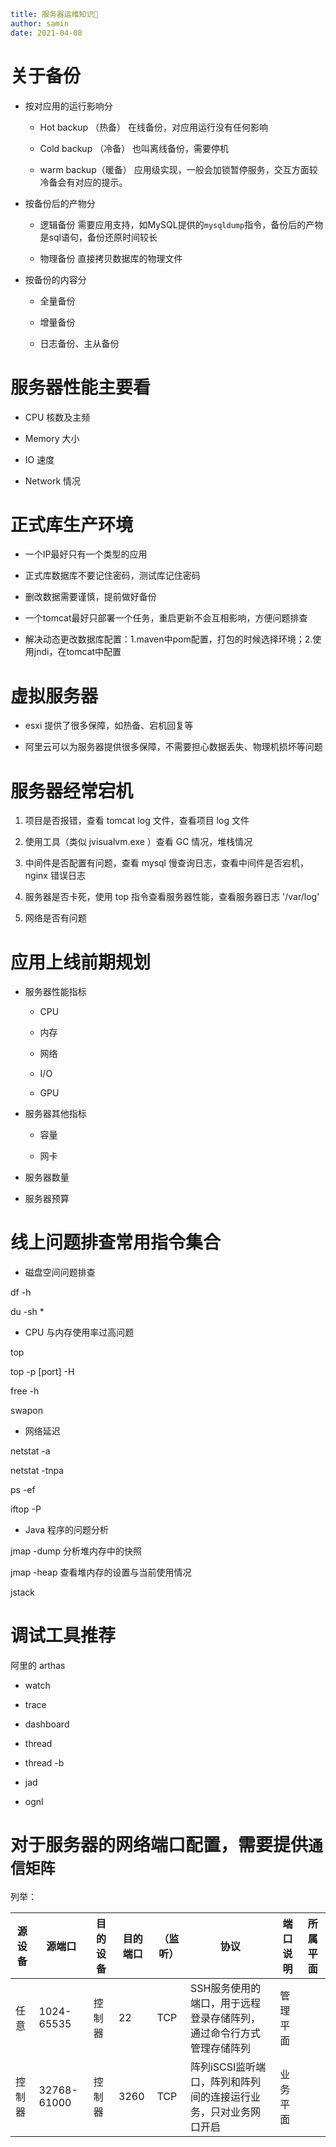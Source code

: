 ```yaml
title: 服务器运维知识🚀
author: samin
date: 2021-04-08
```

# 关于备份

- 按对应用的运行影响分
    - Hot backup （热备） 在线备份，对应用运行没有任何影响

    - Cold backup （冷备） 也叫离线备份，需要停机

    - warm backup（暖备） 应用级实现，一般会加锁暂停服务，交互方面较冷备会有对应的提示。

- 按备份后的产物分
    - 逻辑备份 需要应用支持，如MySQL提供的`mysqldump`指令，备份后的产物是sql语句，备份还原时间较长

    - 物理备份 直接拷贝数据库的物理文件

- 按备份的内容分
    - 全量备份

    - 增量备份

    - 日志备份、主从备份

# 服务器性能主要看

- CPU 核数及主频

- Memory 大小

- IO 速度

- Network 情况

# 正式库生产环境

- 一个IP最好只有一个类型的应用

- 正式库数据库不要记住密码，测试库记住密码

- 删改数据需要谨慎，提前做好备份

- 一个tomcat最好只部署一个任务，重启更新不会互相影响，方便问题排查

- 解决动态更改数据库配置：1.maven中pom配置，打包的时候选择环境；2.使用jndi，在tomcat中配置

# 虚拟服务器

- esxi 提供了很多保障，如热备、宕机回复等

- 阿里云可以为服务器提供很多保障，不需要担心数据丢失、物理机损坏等问题

# 服务器经常宕机

1. 项目是否报错，查看 tomcat log 文件，查看项目 log 文件

1. 使用工具（类似 jvisualvm.exe ）查看 GC 情况，堆栈情况

1. 中间件是否配置有问题，查看 mysql 慢查询日志，查看中间件是否宕机，nginx 错误日志

1. 服务器是否卡死，使用 top 指令查看服务器性能，查看服务器日志 '/var/log'

1. 网络是否有问题

# 应用上线前期规划

- 服务器性能指标

    - CPU

    - 内存

    - 网络

    - I/O

    - GPU

- 服务器其他指标

    - 容量

    - 网卡

- 服务器数量

- 服务器预算

# 线上问题排查常用指令集合

- 磁盘空间问题排查

df -h

du -sh *

- CPU 与内存使用率过高问题

top

top -p [port] -H

free -h

swapon

- 网络延迟

netstat -a

netstat -tnpa

ps -ef

iftop -P

- Java 程序的问题分析

jmap -dump 分析堆内存中的快照

jmap -heap 查看堆内存的设置与当前使用情况

jstack

# 调试工具推荐

阿里的 arthas

- watch

- trace

- dashboard

- thread

- thread -b

- jad

- ognl

# 对于服务器的网络端口配置，需要提供`通信矩阵`

列举：

| 源设备 | 源端口 | 目的设备 | 目的端口 | （监听） | 协议 | 端口说明 | 所属平面 |
| --- | --- | --- | --- | --- | --- | --- | --- |
| 任意 | 1024-65535 | 控制器 | 22 | TCP | SSH服务使用的端口，用于远程登录存储阵列，通过命令行方式管理存储阵列 | 管理平面 |
| 控制器 | 32768-61000 | 控制器 | 3260 | TCP | 阵列iSCSI监听端口，阵列和阵列间的连接运行业务，只对业务网口开启 | 业务平面 |